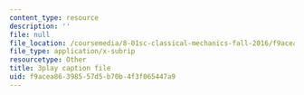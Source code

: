 ```yaml
---
content_type: resource
description: ''
file: null
file_location: /coursemedia/8-01sc-classical-mechanics-fall-2016/f9acea86398557d5b70b4f3f065447a9_CfTLS6YYPms.vtt
file_type: application/x-subrip
resourcetype: Other
title: 3play caption file
uid: f9acea86-3985-57d5-b70b-4f3f065447a9
---
```

